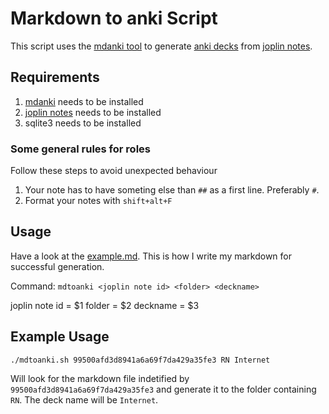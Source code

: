 # Markdown to anki Script

This script uses the [mdanki tool](https://github.com/ashlinchak/mdanki) to generate [anki decks](https://apps.ankiweb.net/) from [joplin notes](https://joplinapp.org/).

## Requirements

1. [mdanki](https://github.com/ashlinchak/mdanki) needs to be installed
2. [joplin notes](https://joplinapp.org/) needs to be installed
3. sqlite3 needs to be installed

### Some general rules for roles

Follow these steps to avoid unexpected behaviour

1. Your note has to have someting else than `##` as a first line. Preferably `#`.
2. Format your notes with `shift+alt+F`

## Usage

Have a look at the [example.md](./example.md). This is how I write my markdown for successful generation.

Command: `mdtoanki <joplin note id> <folder> <deckname>`

joplin note id = $1
folder = $2
deckname = $3

## Example Usage

`./mdtoanki.sh 99500afd3d8941a6a69f7da429a35fe3 RN Internet`

Will look for the markdown file indetified by `99500afd3d8941a6a69f7da429a35fe3` and generate it to the folder containing `RN`. The deck name will be `Internet`.
